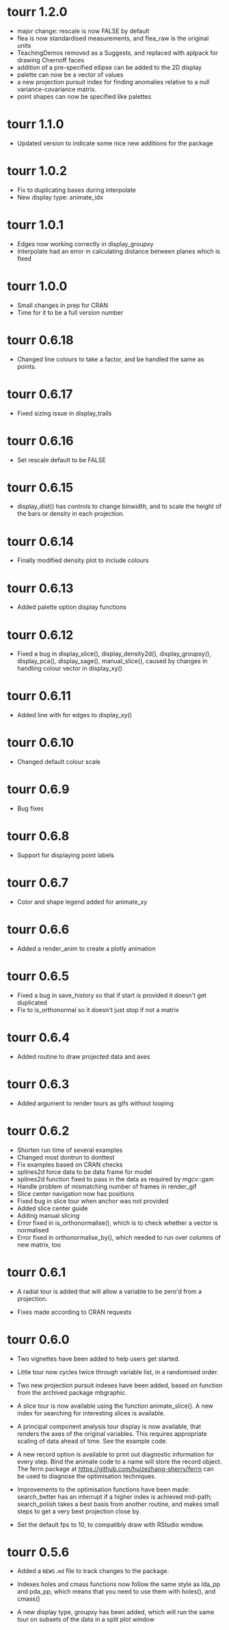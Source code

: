 # tourr 1.2.0 

* major change: rescale is now FALSE by default
* flea is now standardised measurements, and flea_raw is the original units
* TeachingDemos removed as a Suggests, and replaced with aplpack for drawing Chernoff faces
* addition of a pre-specified ellipse can be added to the 2D display
* palette can now be a vector of values
* a new projection pursuit index for finding anomalies relative to 
a null variance-covariance matrix.
* point shapes can now be specified like palettes

# tourr 1.1.0 

* Updated version to indicate some nice new additions for the package

# tourr 1.0.2

* Fix to duplicating bases during interpolate
* New display type: animate_idx

# tourr 1.0.1

* Edges now working correctly in display_groupxy 
* Interpolate had an error in calculating distance between planes which is fixed

# tourr 1.0.0

* Small changes in prep for CRAN
* Time for it to be a full version number

# tourr 0.6.18

* Changed line colours to take a factor, and be handled the same as points.

# tourr 0.6.17

* Fixed sizing issue in display_trails

# tourr 0.6.16

* Set rescale default to be FALSE

# tourr 0.6.15

* display_dist() has controls to change binwidth, and to scale the height of the bars or density in each projection.

# tourr 0.6.14

* Finally modified density plot to include colours

# tourr 0.6.13

* Added palette option display functions

# tourr 0.6.12

* Fixed a bug in display_slice(), display_density2d(), display_groupxy(), display_pca(), display_sage(), manual_slice(), caused by changes in handling colour vector in display_xy()

# tourr 0.6.11

* Added line with for edges to display_xy()

# tourr 0.6.10

* Changed default colour scale

# tourr 0.6.9

* Bug fixes

# tourr 0.6.8

* Support for displaying point labels

# tourr 0.6.7

* Color and shape legend added for animate_xy

# tourr 0.6.6

* Added a render_anim to create a plotly animation

# tourr 0.6.5

* Fixed a bug in save_history so that if start is provided it doesn't get duplicated
* Fix to is_orthonormal so it doesn't just stop if not a matrix

# tourr 0.6.4

* Added routine to draw projected data and axes

# tourr 0.6.3

* Added argument to render tours as gifs without looping

# tourr 0.6.2

* Shorten run time of several examples
* Changed most dontrun to donttest
* Fix examples based on CRAN checks
* splines2d force data to be data frame for model
* splines2d function fixed to pass in the data as required by mgcv::gam
* Handle problem of mismatching number of frames in render_gif
* Slice center navigation now has positions
* Fixed bug in slice tour when anchor was not provided
* Added slice center guide
* Adding manual slicing
* Error fixed in is_orthonormalise(), which is to check whether a vector is normalised 
* Error fixed in orthonormalise_by(), which needed to run over columns of new matrix, too

# tourr 0.6.1

* A radial tour is added that will allow a variable to be zero'd from a projection.

* Fixes made according to CRAN requests

# tourr 0.6.0

* Two vignettes have been added to help users get started.

* Little tour now cycles twice through variable list, in a randomised order.

* Two new projection pursuit indexes have been added, based on function from the archived package mbgraphic.

* A slice tour is now available using the function animate_slice(). A new index for searching for interesting slices is available.

* A principal component analysis tour display is now available, that renders the axes of the original variables. This requires appropriate scaling of data ahead of time. See the example code.

* A new record option is available to print out diagnostic information for every step. Bind the animate code to a name will store the record object. The ferrn package at https://github.com/huizezhang-sherry/ferrn can be used to diagnose the optimisation techniques.

* Improvements to the optimisation functions have been made: search_better has an interrupt if a higher index is achieved mid-path; search_polish takes a best basis from another routine, and makes small steps to get a very best projection close by.

* Set the default fps to 10, to compatibly draw with RStudio window.

# tourr 0.5.6

* Added a `NEWS.md` file to track changes to the package.

* Indexes holes and cmass functions now follow the same style as lda_pp and pda_pp, which means that you need to use them with holes(), and cmass()

* A new display type, groupxy has been added, which will run the same tour on subsets of the data in a split plot window


